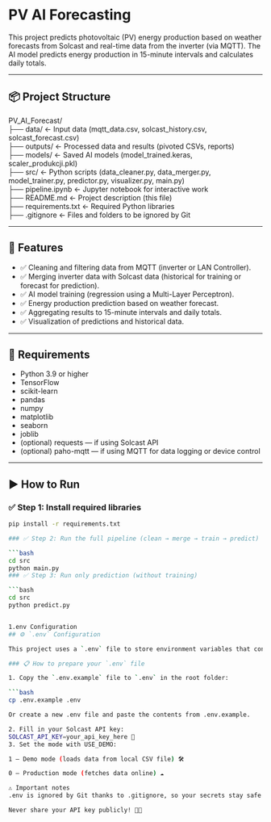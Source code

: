 # PV AI Forecasting

This project predicts photovoltaic (PV) energy production based on weather forecasts from Solcast and real-time data from the inverter (via MQTT). The AI model predicts energy production in 15-minute intervals and calculates daily totals.

---

## 📦 Project Structure

PV_AI_Forecast/  
├── data/ ← Input data (mqtt_data.csv, solcast_history.csv, solcast_forecast.csv)  
├── outputs/ ← Processed data and results (pivoted CSVs, reports)  
├── models/ ← Saved AI models (model_trained.keras, scaler_produkcji.pkl)  
├── src/ ← Python scripts (data_cleaner.py, data_merger.py, model_trainer.py, predictor.py, visualizer.py, main.py)  
├── pipeline.ipynb ← Jupyter notebook for interactive work  
├── README.md ← Project description (this file)  
├── requirements.txt ← Required Python libraries  
├── .gitignore ← Files and folders to be ignored by Git  

---

## 🚀 Features

- ✅ Cleaning and filtering data from MQTT (inverter or LAN Controller).  
- ✅ Merging inverter data with Solcast data (historical for training or forecast for prediction).  
- ✅ AI model training (regression using a Multi-Layer Perceptron).  
- ✅ Energy production prediction based on weather forecast.  
- ✅ Aggregating results to 15-minute intervals and daily totals.  
- ✅ Visualization of predictions and historical data.  

---

## 🔧 Requirements

- Python 3.9 or higher  
- TensorFlow  
- scikit-learn  
- pandas  
- numpy  
- matplotlib  
- seaborn  
- joblib  
- (optional) requests — if using Solcast API  
- (optional) paho-mqtt — if using MQTT for data logging or device control  

---

## ▶️ How to Run

### ✅ Step 1: Install required libraries

```bash
pip install -r requirements.txt

### ✅ Step 2: Run the full pipeline (clean → merge → train → predict)

```bash
cd src
python main.py
### ✅ Step 3: Run only prediction (without training)

```bash
cd src
python predict.py


1.env Configuration
## ⚙️ `.env` Configuration

This project uses a `.env` file to store environment variables that control how the program runs.

### 📋 How to prepare your `.env` file

1. Copy the `.env.example` file to `.env` in the root folder:

```bash
cp .env.example .env

Or create a new .env file and paste the contents from .env.example.

2. Fill in your Solcast API key:
SOLCAST_API_KEY=your_api_key_here 🔑
3. Set the mode with USE_DEMO:

1 — Demo mode (loads data from local CSV file) 🛠️

0 — Production mode (fetches data online) ☁️

⚠️ Important notes
.env is ignored by Git thanks to .gitignore, so your secrets stay safe 🔒

Never share your API key publicly! 🚫🔑